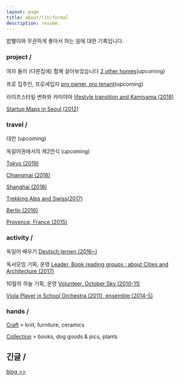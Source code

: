 ```yaml
---
layout: page
title: about/(in)formal
description: resume.
---
```


밥별이와 무관하게 좋아서 하는 일에 대한 기록입니다.




### project / 


여자 둘이 (다른집에) 함께 살아보았습니다 [2 other homes](project-2otherhomes)(upcoming)


프로 집주인, 프로세입자 [pro owner, pro tenant](project-pros)(upcoming)


라이프스타일 변화와 카미야마 [lifestyle transition and Kamiyama (2018)](/project-kamiyama)


[Startup Maps in Seoul (2012)](/project-thesis)




### travel / 


대만 (upcoming)


독일어권에서의 제2안식 (upcoming)


[Tokyo (2019)](/travel-tokyo)


[Chiangmai (2018)](/travel-chiangmai)


[Shanghai (2018)](/travel-shanghai)


[Trekking Alps and Swiss(2017)](/travel-swiss)


[Berlin (2016)](/travel-berlin)


[Provence, France (2015)](/travel-provence)





### activity / 

독일어 배우기 [Deutsch lernen (2016~)](activity-deutsch)


독서모임 기획, 운영  [Leader, Book reading groups : about Cities and Architecture (2017)](
/activity-readinggroups)


10월의 하늘 기획, 운영 [Volunteer, October Sky (2010-11)](/activity-octobersky)


[Viola Player in School Orchestra (2011), ensemble (2014-5)](/activity-viola)




### hands / 

[Craft](/category-craft) >  knit, furniture, ceramics


[Collection](/category-collection) > books, dog goods & pics, plants




## 긴글 /


[blog >>](https://placenesss.tumblr.com/)
